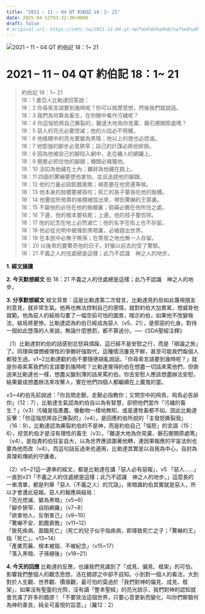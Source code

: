 ```yaml
---
title: "2021 – 11 – 04 QT 約伯記 18：1~ 21"
date: 2025-04-12T03:32:30+0800
draft: false
# original_url: https://cmtc.tw/2021-11-04-qt-%e7%b4%84%e4%bc%af%e8%a8%98-18%ef%bc%9a1-21
---
```


![2021 – 11 – 04 QT 約伯記 18：1~ 21](/images/qt.jpg   "2021 – 11 – 04 QT 約伯記 18：1~ 21")

# 2021 – 11 – 04 QT 約伯記 18：1~ 21

> 約伯記 18：1~ 21  
> 18：1 書亞人比勒達回答說：  
> 18：2 你尋索言語要到幾時呢？你可以揣摩思想，然後我們就說話。  
> 18：3 我們為何算為畜生，在你眼中看作污穢呢？  
> 18：4 你這惱怒將自己撕裂的，難道大地為你見棄、磐石挪開原處嗎？  
> 18：5 惡人的亮光必要熄滅；他的火焰必不照耀。  
> 18：6 他帳棚中的亮光要變為黑暗；他以上的燈也必熄滅。  
> 18：7 他堅強的腳步必見狹窄；自己的計謀必將他絆倒。  
> 18：8 因為他被自己的腳陷入網中，走在纏人的網羅上。  
> 18：9 圈套必抓住他的腳跟；機關必擒獲他。  
> 18：10 活扣為他藏在土內；羈絆為他藏在路上。  
> 18：11 四面的驚嚇要使他害怕，並且追趕他的腳跟。  
> 18：12 他的力量必因飢餓衰敗；禍患要在他旁邊等候。  
> 18：13 他本身的肢體要被吞吃；死亡的長子要吞吃他的肢體。  
> 18：14 他要從所倚靠的帳棚被拔出來，帶到驚嚇的王那裏。  
> 18：15 不屬他的必住在他的帳棚裏；硫磺必撒在他所住之處。  
> 18：16 下邊，他的根本要枯乾；上邊，他的枝子要剪除。  
> 18：17 他的記念在地上必然滅亡；他的名字在街上也不存留。  
> 18：18 他必從光明中被攆到黑暗裏，必被趕出世界。  
> 18：19 在本民中必無子無孫；在寄居之地也無一人存留。  
> 18：20 以後來的要驚奇他的日子，好像以前去的受了驚駭。  
> 18：21 不義之人的住處總是這樣；此乃不認識　神之人的地步。

**1. 經文誦讀**

**2.  今天默想經文**
伯 18：21 不義之人的住處總是這樣；此乃不認識　神之人的地步。

**3. 分享默想經文**
經文背景：這是比勒達第二次發言，比勒達見約伯如此蔑視朋友的意見，就非常生氣。他再也無法控制自己的感情，就對約伯大加責駡，想威脅他就範。他為惡人的結局勾畫了一幅空前可怕的圖景，暗示約伯，如果他不改變做法，結局將更慘。比勒達認為約伯已經成為惡人（v5、21），是邪惡的化身。對待一個如此墮落的人來說，無論什麼懲罰，都不算過分。──《SDA聖經注釋》

（1）比勒達對約伯的話感到忿怒與煩躁，這已經不是安慰之行，而是「辯論之旅」了。同理與憐憫被理性的爭勝好強取代，這種情況屢見不鮮，甚至可能我們每個人都發生過。v1\~2比勒達勸約伯不要隨便胡亂說話，「你尋索言語要到幾時呢？」就是你尋索罵我們的言語要到幾時呢？比勒達覺得約伯在想盡一切話來罵他們，但倒過來比勒達也一樣，想盡尖酸刻薄的話來罵約伯。你去安慰人應該想盡辦法安慰，結果變成想盡辦法來攻擊人，實在他們四個人都繼續在上魔鬼的當。

v3\~4約伯先前說過：「你且問走獸，走獸必指教你；又問空中的飛鳥，飛鳥必告訴你」（12：7），比勒達生氣認為約伯自以為有智慧，卻把他們當作「污穢的畜生？」（v3）污穢是指愚蠢，像動物一樣地無知，或是連牲畜都不如。因此比勒達反擊：「你這惱怒將自己撕裂的」（v4），是回應約伯所說的「主發怒撕裂我」（16：9）。比勒達認為撕裂約伯的不是神，而是約伯自己「惱怒」的言語（15：6），挖苦約伯才是沒有理性的畜生（v3）。「難道大地為你見棄、磐石挪開原處嗎」（v4），是指責約伯狂妄自大，以為世界應該圍著他轉，連因果報應的宇宙法則也要為他而改（v4）。而這句話反過來也適用，比勒達其實是以自我為中心，自封為真理和傳統的守護者。

（2）v5\~21這一連串的經文，都是比勒達在講「惡人必有惡報」，v5 「惡人……」一直到v21「不義之人的住處總是這樣；此乃不認識　神之人的地步。」這麼長的一串清單，都是列舉「惡人（不義之人）的咒詛」，來暗諷約伯其實就是惡人，所以才會遭此惡報。惡人的報應與結局：  
「亮光熄滅、變為黑暗」（v5\~6）  
「腳步狹窄、自陷網羅」（v7\~8）  
「欲害他人、反倒害己」（v9\~10）  
「驚嚇不安、飢餓衰敗」（v11\~12）  
「致死疾病、面臨死亡」（死亡的兒子似乎指疾病，即導致死亡之子；「驚嚇的王」指「死亡」，v13\~14）  
「產業荒蕪、根本被毀、不被紀念」（v15\~17）  
「落入黑暗、子孫絕後」（v18\~21）

**4. 今天的回應**
比勒達的反應，也讓我們見識到了「成見、偏見、框架」的可怕，影響我們整個人的觀念思想，活在錯謬之中卻不自知。小到對一個人的看法，大到對於人生觀、世界觀、價值觀，最可怕的莫過於「我們對神的偏見、成見、框架」，如果沒有聖靈的光照，沒有讀「整本聖經」的亮光啟示，我們對神的認知就會充滿了許多的錯謬！「不要效法這個世界，只要心意更新而變化，叫你們察驗何為神的善良，純全可喜悅的旨意。」（羅12：2）
